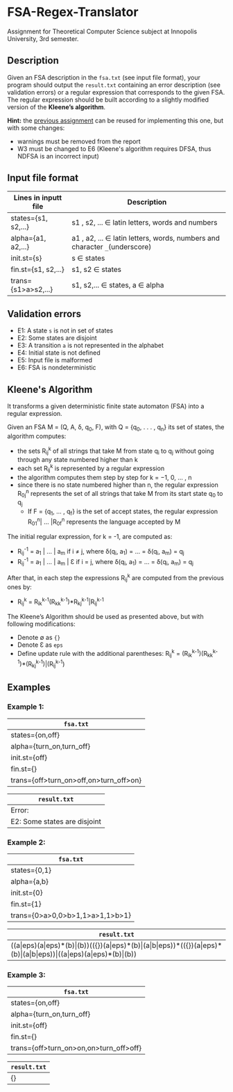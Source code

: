 # FSA-Regex-Translator
Assignment for Theoretical Computer Science subject at Innopolis University, 3rd semester.

## Description

Given an FSA description in the `fsa.txt` (see input file format), your program should output the `result.txt` containing an error description (see validation errors) or a regular expression that corresponds to the given FSA. The regular expression should be built according to a slightly modified version of the **Kleene’s algorithm**.

**Hint:** the [previous assignment](https://github.com/Nagellan/FSA-Validator) can be reused for implementing this one, but with some changes:
* warnings must be removed from the report
* W3 must be changed to E6 (Kleene's algorithm requires DFSA, thus NDFSA is an incorrect input)

## Input file format

| Lines in inputt file | Description                                                                |
| -------------------- | -------------------------------------------------------------------------- |
| states={s1, s2,...}  | s1 , s2, ... ∈ latin letters, words and numbers                            |
| alpha={a1, a2,...}   | a1 , a2, ... ∈ latin letters, words, numbers and character `_`(underscore) |
| init.st={s}          | s ∈ states                                                                 |
| fin.st={s1, s2,...}  | s1, s2 ∈ states                                                            |
| trans={s1>a>s2,...}  | s1, s2,... ∈ states, a ∈ alpha                                             |

## Validation errors
* E1: A state `s` is not in set of states
* E2: Some states are disjoint
* E3: A transition `a` is not represented in the alphabet
* E4: Initial state is not defined
* E5: Input file is malformed
* E6: FSA is nondeterministic

## Kleene's Algorithm
It transforms a given deterministic finite state automaton (FSA) into a regular expression.

Given an FSA M = (Q, A, δ, q<sub>0</sub>, F), with Q = {q<sub>0</sub>, . . . , q<sub>n</sub>} its set of states, the algorithm computes:
* the sets R<sub>ij</sub><sup>k</sup> of all strings that take M from state q<sub>i</sub> to q<sub>j</sub> without going through any state numbered higher than k
* each set R<sub>ij</sub><sup>k</sup> is represented by a regular expression
* the algorithm computes them step by step for k = −1, 0, ... , n
* since there is no state numbered higher than n, the regular expression R<sub>0j</sub><sup>n</sup> represents the set of all strings that take M from its start state q<sub>0</sub> to q<sub>j</sub>
  * If F = {q<sub>1</sub>, ... , q<sub>f</sub>} is the set of accept states, the regular expression R<sub>01</sub><sup>n</sup>\| ... \|R<sub>0f</sub><sup>n</sup> represents the language accepted by M
 
The initial regular expression, for k = -1, are computed as:
* R<sub>ij</sub><sup>-1</sup> = a<sub>1</sub> \| ... \| a<sub>m</sub> if i ≠ j, where δ(q<sub>i</sub>, a<sub>1</sub>) = ... = δ(q<sub>i</sub>, a<sub>m</sub>) = q<sub>j</sub>
* R<sub>ij</sub><sup>-1</sup> = a<sub>1</sub> \| ... \| a<sub>m</sub> \| Ɛ if i = j, where δ(q<sub>i</sub>, a<sub>1</sub>) = ... = δ(q<sub>i</sub>, a<sub>m</sub>) = q<sub>j</sub>

After that, in each step the expressions R<sub>ij</sub><sup>k</sup> are computed from the previous ones by:
* R<sub>ij</sub><sup>k</sup> = R<sub>ik</sub><sup>k-1</sup>(R<sub>kk</sub><sup>k-1</sup>)\*R<sub>kj</sub><sup>k-1</sup>\|R<sub>ij</sub><sup>k-1</sup>

The Kleene’s Algorithm should be used as presented above, but with following modifications:
* Denote ∅ as `{}`
* Denote Ɛ as `eps`
* Define update rule with the additional parentheses: R<sub>ij</sub><sup>k</sup> = (R<sub>ik</sub><sup>k-1</sup>)(R<sub>kk</sub><sup>k-1</sup>)\*(R<sub>kj</sub><sup>k-1</sup>)\|(R<sub>ij</sub><sup>k-1</sup>)

## Examples

### Example 1:

| `fsa.txt`                           |
| ----------------------------------- |
| states={on,off}                     |
| alpha={turn_on,turn_off}            |
| init.st={off}                       |
| fin.st={}                           |
| trans={off>turn_on>off,on>turn_off>on} |

| `result.txt`                 |
| ---------------------------- |
| Error:                       |
| E2: Some states are disjoint |

### Example 2:

| `fsa.txt`                       |
| ------------------------------- |
| states={0,1}                    |
| alpha={a,b}                     |
| init.st={0}                     |
| fin.st={1}                      |
| trans={0>a>0,0>b>1,1>a>1,1>b>1} |

| `result.txt`                                                                                                                |
| --------------------------------------------------------------------------------------------------------------------------- |
| ((a\|eps)(a\|eps)\*(b)\|(b))(({})(a\|eps)\*(b)\|(a\|b\|eps))\*(({})(a\|eps)\*(b)\|(a\|b\|eps))\|((a\|eps)(a\|eps)\*(b)\|(b)) |

### Example 3:

| `fsa.txt`                              |
| -------------------------------------- |
| states={on,off}                        |
| alpha={turn_on,turn_off}               |
| init.st={off}                          |
| fin.st={}                              |
| trans={off>turn_on>on,on>turn_off>off} |

| `result.txt` |
| ------------ |
| {}           |
